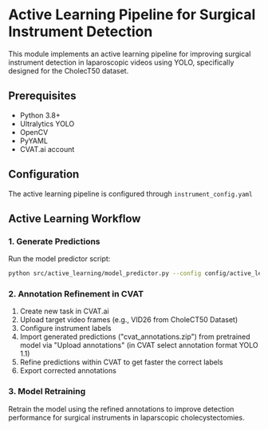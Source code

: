 # Active Learning Pipeline for Surgical Instrument Detection

This module implements an active learning pipeline for improving surgical instrument detection in laparoscopic videos using YOLO, specifically designed for the CholecT50 dataset.

## Prerequisites

- Python 3.8+
- Ultralytics YOLO
- OpenCV
- PyYAML
- CVAT.ai account

## Configuration

The active learning pipeline is configured through `instrument_config.yaml`

## Active Learning Workflow

### 1. Generate Predictions

Run the model predictor script:

```bash
python src/active_learning/model_predictor.py --config config/active_learning/instrument_config.yaml
```

### 2. Annotation Refinement in CVAT

1. Create new task in CVAT.ai
2. Upload target video frames (e.g., VID26 from CholeCT50 Dataset)
3. Configure instrument labels
4. Import generated predictions ("cvat_annotations.zip") from pretrained model via "Upload annotations" (in CVAT select annotation format YOLO 1.1)
5. Refine predictions within CVAT to get faster the correct labels
6. Export corrected annotations

### 3. Model Retraining

Retrain the model using the refined annotations to improve detection performance for surgical instruments in laparscopic cholecystectomies. 
